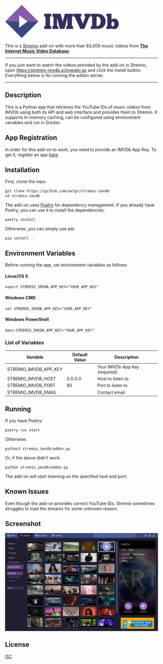 ![stremio-imvdb](/static/logo_readme.png)

This is a [Stremio](https://www.stremio.com/) add-on with more than 83,000 music videos from __[The Internet Music Video Database](https://imvdb.com/)__.

---

If you just want to watch the videos provided by the add-on in Stremio, open https://stremio-imvdb.schneider.ax and click the install button. Everything below is for running the addon server.

---


## Description

This is a Python app that retrieves the YouTube IDs of music videos from IMVDb using both its API and web interface and provides them to Stremio. It supports in-memory caching, can be configured using environment variables and run in Docker.


## App Registration

In order for this add-on to work, you need to provide an IMVDb App Key. To get it, register an app [here](https://imvdb.com/developers/apps/new).


## Installation

First, clone the repo:

```
git clone https://github.com/axtgr/stremio-imvdb
cd stremio-imvdb
```

The add-on uses [Poetry](https://github.com/sdispater/poetry) for dependency management. If you already have Poetry, you can use it to install the dependencies:

```
poetry install
```

Otherwise, you can simply use pip:

```
pip install .
```


## Environment Variables

Before running the app, set environment variables as follows:

#### Linux/OS X

```
export STREMIO_IMVDB_APP_KEY="YOUR_APP_KEY"
```

#### Windows CMD

```
set STREMIO_IMVDB_APP_KEY="YOUR_APP_KEY"
```

#### Windows PowerShell

```
$env:STREMIO_IMVDB_APP_KEY="YOUR_APP_KEY"
```

### List of Variables

Variable                | Default Value     | Description
------------------------| ------------------| ---------------
STREMIO_IMVDB_APP_KEY   |                   | Your IMVDb App Key (required)
STREMIO_IMVDB_HOST      | 0.0.0.0           | Host to listen to
STREMIO_IMVDB_PORT      | 80                | Port to listen to
STREMIO_IMVDB_EMAIL     |                   | Contact email


## Running

If you have Poetry:

```
poetry run start
```

Otherwise:

```
python3 stremio_imvdb/addon.py
```

Or, if the above didn't work:

```
python stremio_imvdb/addon.py
```

The add-on will start listening on the specified host and port.


## Known Issues

Even though the add-on provides correct YouTube IDs, Stremio sometimes struggles to load the streams for some unknown reason.


## Screenshot

![Screenshot](/static/screenshot.png)


## License

[ISC](LICENSE)
